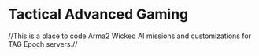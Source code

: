 # Tactical Advanced Gaming
//This is a place to code Arma2 Wicked AI missions and customizations for TAG Epoch servers.//
